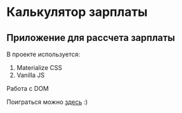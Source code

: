 # Калькулятор зарплаты
## Приложение для рассчета зарплаты
В проекте используется:
1. Materialize CSS
2. Vanilla JS

Работа с DOM

Поиграться можно [здесь](https://enoltc.github.io/salaryCalc/) :)